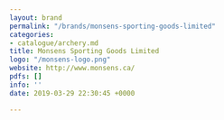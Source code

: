```yaml
---
layout: brand
permalink: "/brands/monsens-sporting-goods-limited"
categories:
- catalogue/archery.md
title: Monsens Sporting Goods Limited
logo: "/monsens-logo.png"
website: http://www.monsens.ca/
pdfs: []
info: ''
date: 2019-03-29 22:30:45 +0000

---
```

